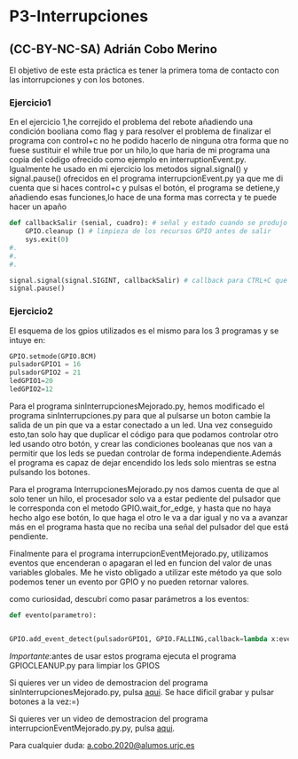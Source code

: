 # P3-Interrupciones

## (CC-BY-NC-SA) Adrián Cobo Merino

El objetivo de este esta práctica es tener la primera toma de contacto con las intorrupciones y con los botones.

### Ejercicio1

En el ejercicio 1,he correjido el problema del rebote añadiendo una condición booliana como flag y para resolver el problema de finalizar 
el programa con control+c no he podido hacerlo de ninguna otra forma que no fuese sustituir el while true por un hilo,lo que haria de mi 
programa una copia del código ofrecido como ejemplo en interruptionEvent.py. Igualmente he usado en mi ejercicio los metodos signal.signal()
y signal.pause() ofrecidos en el programa interrupcionEvent.py ya que me di cuenta que si haces control+c y pulsas el botón, el programa se
detiene,y añadiendo esas funciones,lo hace de una forma mas correcta y te puede hacer un apaño

```python
def callbackSalir (senial, cuadro): # señal y estado cuando se produjo la interrup.
    GPIO.cleanup () # limpieza de los recursos GPIO antes de salir
    sys.exit(0)
#.
#.
#.

signal.signal(signal.SIGINT, callbackSalir) # callback para CTRL+C que limpia todos los hilos anteriores
signal.pause()
```

### Ejercicio2

El esquema de los gpios utilizados es el mismo para los 3 programas y se intuye en: 

```python
GPIO.setmode(GPIO.BCM)
pulsadorGPIO1 = 16
pulsadorGPIO2 = 21
ledGPIO1=20
ledGPIO2=12
```

Para el programa sinInterrupcionesMejorado.py, hemos modificado el programa sinInterrupciones.py para que al pulsarse un boton cambie 
la salida de un pin que va a estar conectado a un led. Una vez conseguido esto,tan solo hay que duplicar el código para que podamos 
controlar otro led usando otro botón, y crear las condiciones booleanas que nos van a permitir que los leds se puedan controlar de forma
independiente.Además el programa es capaz de dejar encendido los leds solo mientras se estna pulsando los botones.

Para el programa InterrupcionesMejorado.py nos damos cuenta de que al solo tener un hilo, el procesador solo va a estar pediente del 
pulsador que le corresponda con el metodo GPIO.wait_for_edge, y hasta que no haya hecho algo ese botón, lo que haga el otro le va a dar 
igual y no va a avanzar más en el programa hasta que no reciba una señal del pulsador del que está pendiente.

Finalmente para el programa interrupcionEventMejorado.py, utilizamos eventos que encenderan o apagaran el led en funcion del valor de unas 
variables globales. Me he visto obligado a utilizar este método ya que solo podemos tener un evento por GPIO y no pueden retornar valores.

como curiosidad, descubrí como pasar parámetros a los eventos:

```python
def evento(parametro):


GPIO.add_event_detect(pulsadorGPIO1, GPIO.FALLING,callback=lambda x:evento(parametro), bouncetime=500)
```

*Importante*:antes de usar estos programa ejecuta el programa GPIOCLEANUP.py para limpiar los GPIOS

Si quieres ver un video de demostracion del programa sinInterrupcionesMejorado.py, 
pulsa [aqui](https://drive.google.com/file/d/1aWFSqJxfIakVRPgp6kce8qWLPtNMSFMa/view?usp=sharing).
Se hace dificil grabar y pulsar botones a la vez:=)

Si quieres ver un video de demostracion del programa interrupcionEventMejorado.py.py, 
pulsa [aqui](https://drive.google.com/file/d/13j78xTz0Fby131z2q_GzcOzyOOIfTptj/view?usp=sharing).

Para cualquier duda: <a.cobo.2020@alumos.urjc.es>
